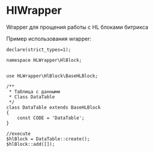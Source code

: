 # HlWrapper
Wrapper для прощения работы с HL блоками битрикса

Пример использования wrapper:
```
declare(strict_types=1);

namespace HLWrapper\HlBlock;


use HLWrapper\HlBlock\BaseHLBlock;

/**
 * Таблица с данными
 * Class DataTable
 */
class DataTable extends BaseHLBlock
{
    const CODE = 'DataTable';
}

//execute
$hlBlock = DataTable::create();
$hlBlock::add([]);
```
